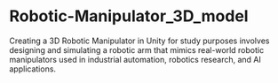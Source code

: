 # Robotic-Manipulator_3D_model
Creating a 3D Robotic Manipulator in Unity for study purposes involves designing and simulating a robotic arm that mimics real-world robotic manipulators used in industrial automation, robotics research, and AI applications.
